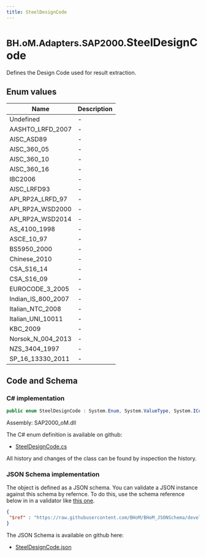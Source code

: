 ```yaml
---
title: SteelDesignCode
---
```


# <small>BH.oM.Adapters.SAP2000.</small>**SteelDesignCode**

Defines the Design Code used for result extraction.

## Enum values

| Name            | Description                                                    |
|-----------------|----------------------------------------------------------------|
| Undefined |  -  |
| AASHTO_LRFD_2007 |  -  |
| AISC_ASD89 |  -  |
| AISC_360_05 |  -  |
| AISC_360_10 |  -  |
| AISC_360_16 |  -  |
| IBC2006 |  -  |
| AISC_LRFD93 |  -  |
| API_RP2A_LRFD_97 |  -  |
| API_RP2A_WSD2000 |  -  |
| API_RP2A_WSD2014 |  -  |
| AS_4100_1998 |  -  |
| ASCE_10_97 |  -  |
| BS5950_2000 |  -  |
| Chinese_2010 |  -  |
| CSA_S16_14 |  -  |
| CSA_S16_09 |  -  |
| EUROCODE_3_2005 |  -  |
| Indian_IS_800_2007 |  -  |
| Italian_NTC_2008 |  -  |
| Italian_UNI_10011 |  -  |
| KBC_2009 |  -  |
| Norsok_N_004_2013 |  -  |
| NZS_3404_1997 |  -  |
| SP_16_13330_2011 |  -  |


## Code and Schema

### C# implementation

``` C# title="C#"
public enum SteelDesignCode : System.Enum, System.ValueType, System.IComparable, System.ISpanFormattable, System.IFormattable, System.IConvertible
```

Assembly: SAP2000_oM.dll

The C# enum definition is available on github:

- [SteelDesignCode.cs](https://github.com/BHoM/SAP2000_Toolkit/blob/develop/SAP2000_oM/Enums\SteelDesignCode.cs)

All history and changes of the class can be found by inspection the history.
### JSON Schema implementation

The object is defined as a JSON schema. You can validate a JSON instance against this schema by refernce. To do this, use the schema reference below in in a validator like [this one](https://www.jsonschemavalidator.net/).

``` json title="JSON Schema"
{
 "$ref" : "https://raw.githubusercontent.com/BHoM/BHoM_JSONSchema/develop/SAP2000_oM/SteelDesignCode.json"
}
```

The JSON Schema is available on github here:

- [SteelDesignCode.json](https://github.com/BHoM/BHoM_JSONSchema/blob/develop/SAP2000_oM/SteelDesignCode.json)
